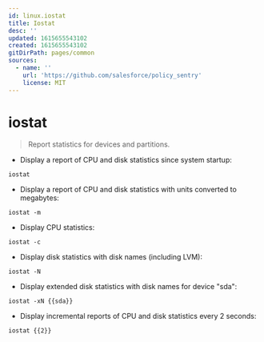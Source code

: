 ```yaml
---
id: linux.iostat
title: Iostat
desc: ''
updated: 1615655543102
created: 1615655543102
gitDirPath: pages/common
sources:
  - name: ''
    url: 'https://github.com/salesforce/policy_sentry'
    license: MIT
---
```

# iostat

> Report statistics for devices and partitions.

- Display a report of CPU and disk statistics since system startup:

`iostat`

- Display a report of CPU and disk statistics with units converted to megabytes:

`iostat -m`

- Display CPU statistics:

`iostat -c`

- Display disk statistics with disk names (including LVM):

`iostat -N`

- Display extended disk statistics with disk names for device "sda":

`iostat -xN {{sda}}`

- Display incremental reports of CPU and disk statistics every 2 seconds:

`iostat {{2}}`

